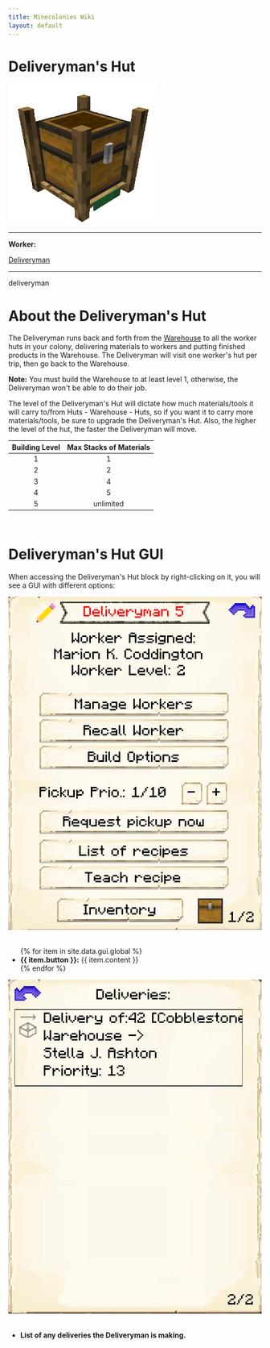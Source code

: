 ```yaml
---
title: Minecolonies Wiki
layout: default
---
```

# Deliveryman's Hut

<div class="infobox box text-center">
    <img src="../../assets/images/buildings/deliveryman.png" alt="Deliveryman's Hut" />
    <hr />
    <div class="row section-text text-left">
        <div class="col">
        <p><strong>Worker:</strong></p>
        </div>
        <div class="col">
        <p><a href="../workers/deliveryman">Deliveryman</a></p>
        </div>
    </div>
    <hr />
    <recipe>deliveryman</recipe>
</div>

# About the Deliveryman's Hut

The Deliveryman runs back and forth from the [Warehouse](../../source/buildings/warehouse) to all the worker huts in your colony, delivering materials to workers and putting finished products in the Warehouse. The Deliveryman will visit one worker's hut per trip, then go back to the Warehouse.

**Note:** You must build the Warehouse to at least level 1, otherwise, the Deliveryman won't be able to do their job.

The level of the Deliveryman's Hut will dictate how much materials/tools it will carry to/from Huts - Warehouse - Huts, so if you want it to carry more materials/tools, be sure to upgrade the Deliveryman's Hut. Also, the higher the level of the hut, the faster the Deliveryman will move.

| Building Level | Max Stacks of Materials |
| :------------: | :---------------------: |
| 1              | 1                       |
| 2              | 2                       |
| 3              | 4                       |
| 4              | 5                       |
| 5              | unlimited               |

<br>

# Deliveryman's Hut GUI

When accessing the Deliveryman's Hut block by right-clicking on it, you will see a GUI with different options:

<div class="row">
  <div class="col-sm-12 col-md">
    <img src="../../assets/images/gui/deliverymangui1.png" class="img-fluid mx-auto" alt="Deliveryman's GUI">
  </div>
  <div class="col-sm-12 col-md">
    <br>
    <ul>
      {% for item in site.data.gui.global %}
        <li><strong>{{ item.button }}:</strong> {{ item.content }}</li>
      {% endfor %}
    </ul>
  </div>
</div>

<div class="row">
  <div class="col-sm-12 col-md">
    <img src="../../assets/images/gui/deliverymangui2.png" class="img-fluid mx-auto" alt="Deliveries">
  </div>
  <div class="col-sm-12 col-md">
    <br>
    <ul>
        <li><strong>List of any deliveries the Deliveryman is making.</li>
    </ul>
  </div>
</div>
